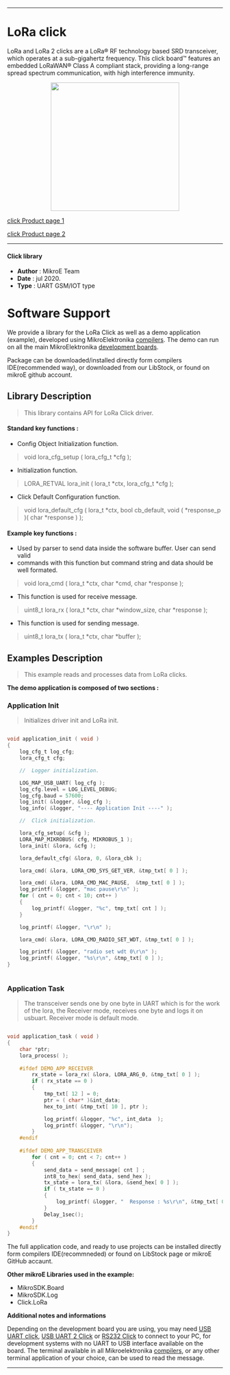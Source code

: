 
---
# LoRa click

LoRa and LoRa 2 clicks are a LoRa® RF technology based SRD transceiver, which operates at a sub-gigahertz frequency. This click board™ features an embedded LoRaWAN® Class A compliant stack, providing a long-range spread spectrum communication, with high interference immunity.

<p align="center">
  <img src="https://download.mikroe.com/images/click_for_ide/grupe/lora-click-group.png" height=300px>
</p>

[click Product page 1](https://www.mikroe.com/lora-rf-click)

[click Product page 2](https://www.mikroe.com/lora-2-click)

---


#### Click library 

- **Author**        : MikroE Team
- **Date**          : jul 2020.
- **Type**          : UART GSM/IOT type


# Software Support

We provide a library for the LoRa Click 
as well as a demo application (example), developed using MikroElektronika 
[compilers](https://shop.mikroe.com/compilers). 
The demo can run on all the main MikroElektronika [development boards](https://shop.mikroe.com/development-boards).

Package can be downloaded/installed directly form compilers IDE(recommended way), or downloaded from our LibStock, or found on mikroE github account. 

## Library Description

> This library contains API for LoRa Click driver.

#### Standard key functions :

- Config Object Initialization function.
> void lora_cfg_setup ( lora_cfg_t *cfg ); 
 
- Initialization function.
> LORA_RETVAL lora_init ( lora_t *ctx, lora_cfg_t *cfg );

- Click Default Configuration function.
> void lora_default_cfg ( lora_t *ctx, bool cb_default, void ( *response_p )( char *response ) );


#### Example key functions :

- Used by parser to send data inside the software buffer. User can send valid
- commands with this function but command string and data should be well formated.
> void lora_cmd ( lora_t *ctx, char *cmd,  char *response );
 
- This function is used for receive message.
> uint8_t lora_rx ( lora_t *ctx, char *window_size, char *response );

- This function is used for sending message.
> uint8_t lora_tx ( lora_t *ctx, char *buffer );

## Examples Description

> This example reads and processes data from LoRa clicks. 

**The demo application is composed of two sections :**

### Application Init 

> Initializes driver init and LoRa init.

```c

void application_init ( void )
{
    log_cfg_t log_cfg;
    lora_cfg_t cfg;

    //  Logger initialization.

    LOG_MAP_USB_UART( log_cfg );
    log_cfg.level = LOG_LEVEL_DEBUG;
    log_cfg.baud = 57600;
    log_init( &logger, &log_cfg );
    log_info( &logger, "---- Application Init ----" );

    //  Click initialization.

    lora_cfg_setup( &cfg );
    LORA_MAP_MIKROBUS( cfg, MIKROBUS_1 );
    lora_init( &lora, &cfg );

    lora_default_cfg( &lora, 0, &lora_cbk );

    lora_cmd( &lora, LORA_CMD_SYS_GET_VER, &tmp_txt[ 0 ] );

    lora_cmd( &lora, LORA_CMD_MAC_PAUSE,  &tmp_txt[ 0 ] );
    log_printf( &logger, "mac pause\r\n" );
    for ( cnt = 0; cnt < 10; cnt++ )
    {
        log_printf( &logger, "%c", tmp_txt[ cnt ] );
    }

    log_printf( &logger, "\r\n" );

    lora_cmd( &lora, LORA_CMD_RADIO_SET_WDT, &tmp_txt[ 0 ] );

    log_printf( &logger, "radio set wdt 0\r\n" );
    log_printf( &logger, "%s\r\n", &tmp_txt[ 0 ] );
}
  
```

### Application Task

> The transceiver sends one by one byte in UART which is for the work of the lora,
> the Receiver mode, receives one byte and logs it on usbuart. Receiver mode is default mode.

```c

void application_task ( void )
{
    char *ptr;
    lora_process( );
    
    #ifdef DEMO_APP_RECEIVER
        rx_state = lora_rx( &lora, LORA_ARG_0, &tmp_txt[ 0 ] );
        if ( rx_state == 0 )
        {
            tmp_txt[ 12 ] = 0;
            ptr = ( char* )&int_data;
            hex_to_int( &tmp_txt[ 10 ], ptr );

            log_printf( &logger, "%c", int_data  );
            log_printf( &logger, "\r\n");
        }
    #endif
    
    #ifdef DEMO_APP_TRANSCEIVER
        for ( cnt = 0; cnt < 7; cnt++ )
        {
            send_data = send_message[ cnt ] ;
            int8_to_hex( send_data, send_hex );
            tx_state = lora_tx( &lora, &send_hex[ 0 ] );
            if ( tx_state == 0 )
            {
                log_printf( &logger, "  Response : %s\r\n", &tmp_txt[ 0 ] );
            }
            Delay_1sec();
        }
    #endif
} 

```

The full application code, and ready to use projects can be  installed directly form compilers IDE(recommneded) or found on LibStock page or mikroE GitHub accaunt.

**Other mikroE Libraries used in the example:** 

- MikroSDK.Board
- MikroSDK.Log
- Click.LoRa

**Additional notes and informations**

Depending on the development board you are using, you may need 
[USB UART click](https://shop.mikroe.com/usb-uart-click), 
[USB UART 2 Click](https://shop.mikroe.com/usb-uart-2-click) or 
[RS232 Click](https://shop.mikroe.com/rs232-click) to connect to your PC, for 
development systems with no UART to USB interface available on the board. The 
terminal available in all Mikroelektronika 
[compilers](https://shop.mikroe.com/compilers), or any other terminal application 
of your choice, can be used to read the message.



---
